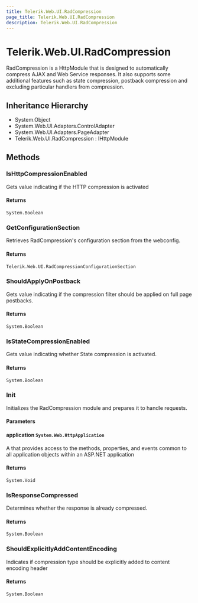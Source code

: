 ```yaml
---
title: Telerik.Web.UI.RadCompression
page_title: Telerik.Web.UI.RadCompression
description: Telerik.Web.UI.RadCompression
---
```


# Telerik.Web.UI.RadCompression

RadCompression is a HttpModule that is designed to automatically compress AJAX and Web Service responses.
            It also supports some additional features such as state compression, postback compression and excluding particular handlers from compression.

## Inheritance Hierarchy

* System.Object
* System.Web.UI.Adapters.ControlAdapter
* System.Web.UI.Adapters.PageAdapter
* Telerik.Web.UI.RadCompression : IHttpModule

## Methods

###  IsHttpCompressionEnabled

Gets value indicating if the HTTP compression is activated

#### Returns

`System.Boolean` 

###  GetConfigurationSection

Retrieves RadCompression's configuration section from the webconfig.

#### Returns

`Telerik.Web.UI.RadCompressionConfigurationSection` 

###  ShouldApplyOnPostback

Gets value indicating if the compression filter should be applied on full page postbacks.

#### Returns

`System.Boolean` 

###  IsStateCompressionEnabled

Gets value indicating whether State compression is activated.

#### Returns

`System.Boolean` 

###  Init

Initializes the RadCompression module and prepares it to handle requests.

#### Parameters

#### application `System.Web.HttpApplication`

A  that provides access to the methods, properties, 
            and events common to all application objects within an ASP.NET application

#### Returns

`System.Void` 

###  IsResponseCompressed

Determines whether the response is already compressed.

#### Returns

`System.Boolean` 

###  ShouldExplicitlyAddContentEncoding

Indicates if compression type should be explicitly added to content encoding header

#### Returns

`System.Boolean` 

